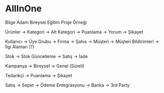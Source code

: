 # AllInOne

Bilge Adam Bireysel Eğitim Proje Örneği

Ürünler
	-> Kategori
		-> Alt Kategori
	-> Puanlama
	-> Yorum
	-> Şikayet
		
Kullanıcı
	-> Üye Grubu
		-> Firma
		-> Şahıs
		-> Müşteri
			-> Müşteri Bildirimleri
			-> İlgi Alanları (?)

Stok
	-> Stok Güncelleme
	-> Satış
	-> İade

Kampanya
	-> Bireysel
	-> Genel (Süreli)

Tedarikçi
	-> Puanlama
	-> Şikayet
	
Satış
	-> Sepet
	-> Ödeme Entegrasyonu
		-> Banka
		-> 3rd Party
